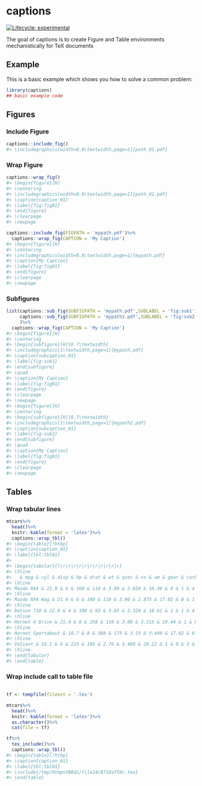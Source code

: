
<!-- README.md is generated from README.Rmd. Please edit that file -->
captions
========

<!-- badges: start -->
[![Lifecycle: experimental](https://img.shields.io/badge/lifecycle-experimental-orange.svg)](https://www.tidyverse.org/lifecycle/#experimental) <!-- badges: end -->

The goal of captions is to create Figure and Table environments mechanistically for TeX documents

Example
-------

This is a basic example which shows you how to solve a common problem:

``` r
library(captions)
## basic example code
```

Figures
-------

### Include Figure

``` r
captions::include_fig()
#> \includegraphics[width=0.8\textwidth,page=1]{path_01.pdf}
```

### Wrap Figure

``` r
captions::wrap_fig()
#> \begin{figure}[H]
#> \centering
#> \includegraphics[width=0.8\textwidth,page=1]{path_01.pdf}
#> \caption{caption_01}
#> \label{fig:fig01}
#> \end{figure}
#> \clearpage
#> \newpage
```

``` r
captions::include_fig(FIGPATH = 'mypath.pdf')%>%
  captions::wrap_fig(CAPTION = 'My Caption')
#> \begin{figure}[H]
#> \centering
#> \includegraphics[width=0.8\textwidth,page=1]{mypath.pdf}
#> \caption{My Caption}
#> \label{fig:fig01}
#> \end{figure}
#> \clearpage
#> \newpage
```

### Subfigures

``` r
list(captions::sub_fig(SUBFIGPATH = 'mypath.pdf',SUBLABEL = 'fig:sub1'),
     captions::sub_fig(SUBFIGPATH = 'mypath2.pdf',SUBLABEL = 'fig:sub2')
     )%>%
  captions::wrap_fig(CAPTION = 'My Caption')
#> \begin{figure}[H]
#> \centering
#> \begin{subfigure}[H]{0.7\textwidth}
#> \includegraphics[1\textwidth,page=1]{mypath.pdf}
#> \caption{subcaption_01}
#> \label{fig:sub1}
#> \end{subfigure}
#> \quad
#> \caption{My Caption}
#> \label{fig:fig01}
#> \end{figure}
#> \clearpage
#> \newpage
#> \begin{figure}[H]
#> \centering
#> \begin{subfigure}[H]{0.7\textwidth}
#> \includegraphics[1\textwidth,page=1]{mypath2.pdf}
#> \caption{subcaption_01}
#> \label{fig:sub2}
#> \end{subfigure}
#> \quad
#> \caption{My Caption}
#> \label{fig:fig01}
#> \end{figure}
#> \clearpage
#> \newpage
```

Tables
------

### Wrap tabular lines

``` r
mtcars%>%
  head()%>%
  knitr::kable(format = 'latex')%>%
  captions::wrap_tbl()
#> \begin{table}[!htbp]
#> \caption{caption_01}
#> \label{tbl:tbl01}
#> 
#> \begin{tabular}{l|r|r|r|r|r|r|r|r|r|r|r}
#> \hline
#>   & mpg & cyl & disp & hp & drat & wt & qsec & vs & am & gear & carb\\
#> \hline
#> Mazda RX4 & 21.0 & 6 & 160 & 110 & 3.90 & 2.620 & 16.46 & 0 & 1 & 4 & 4\\
#> \hline
#> Mazda RX4 Wag & 21.0 & 6 & 160 & 110 & 3.90 & 2.875 & 17.02 & 0 & 1 & 4 & 4\\
#> \hline
#> Datsun 710 & 22.8 & 4 & 108 & 93 & 3.85 & 2.320 & 18.61 & 1 & 1 & 4 & 1\\
#> \hline
#> Hornet 4 Drive & 21.4 & 6 & 258 & 110 & 3.08 & 3.215 & 19.44 & 1 & 0 & 3 & 1\\
#> \hline
#> Hornet Sportabout & 18.7 & 8 & 360 & 175 & 3.15 & 3.440 & 17.02 & 0 & 0 & 3 & 2\\
#> \hline
#> Valiant & 18.1 & 6 & 225 & 105 & 2.76 & 3.460 & 20.22 & 1 & 0 & 3 & 1\\
#> \hline
#> \end{tabular}
#> \end{table}
```

### Wrap include call to table file

``` r
  
tf <- tempfile(fileext = '.tex')

mtcars%>%
  head()%>%
  knitr::kable(format = 'latex')%>%
  as.character()%>%
  cat(file = tf)

tf%>%
  tex_include()%>%
  captions::wrap_tbl()
#> \begin{table}[!htbp]
#> \caption{caption_01}
#> \label{tbl:tbl01}
#> \include{/tmp/RtmpnYB8di/file24c8718af59c.tex}
#> \end{table}
```
